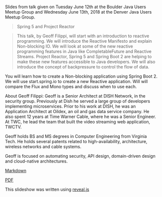 # 

Slides from talk given on Tuesday June 12th at the Boulder Java Users Meetup Group and Wednesday June 13th, 2018 at the Denver Java Users Meetup Group.

> Spring 5 and Project Reactor

>This talk, by Geoff Filippi, will start with an introduction to reactive programming. We will introduce the Reactive Manifesto and explain Non-blocking IO. We will look at some of the new reactive programming features in Java like CompletableFuture and Reactive Streams. Project Reactor, Spring 5 and Spring Boot 2 are helping to make these new features accessible to Java developers. We will also introduce the concept of backpressure to control the flow of data.

You will learn how to create a Non-blocking application using Spring Boot 2. We will use start.spring.io to create a new Reactive application. Will will compare the Flux and Mono types and discuss when to use each.

About Geoff Filippi: Geoff is a Senior Architect at DISH Network, in the security group. Previously at Dish he served a large group of developers implementing microservices. Prior to his work at DISH, he was an Application Architect at Oildex, an oil and gas data service company. He also spent 12 years at Time Warner Cable, where he was a Senior Engineer. At TWC, he lead the team that built the video streaming web application, TWCTV.

Geoff holds BS and MS degrees in Computer Engineering from Virginia Tech. He holds several patents related to high-availability, architecture, wireless networks and cable systems.

Geoff is focused on automating security, API design, domain-driven design and cloud-native architectures.

[Markdown](spring5-reactor.md)

[PDF](spring5-reactor.pdf)

This slideshow was written using [reveal.js](https://github.com/hakimel/reveal.js)

